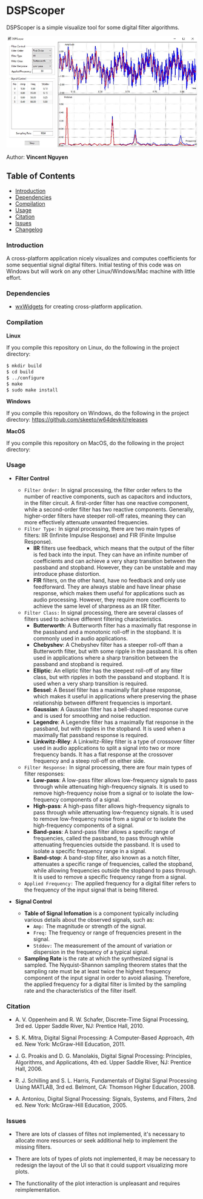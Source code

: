 # DSPScoper
DSPScoper is a simple visualize tool for some digital filter algorithms.

![alt text](https://github.com/reidite/DSPScoper/blob/linux/docs/img.JPG?raw=true)


Author: __Vincent Nguyen__

## Table of Contents

- [Introduction](#introduction)
- [Dependencies](#dependencies)
- [Compilation](#compilation)
- [Usage](#usage)
- [Citation](#citation)
- [Issues](#issues)
- [Changelog](#changelog)

### Introduction



A cross-platform application nicely visualizes and computes coefficients for some sequential signal digital filters. Initial testing of this code was on Windows but will work on any other Linux/Windows/Mac machine with little effort.

### Dependencies

*  [wxWidgets](https://github.com/wxWidgets/wxWidgets) for creating cross-platform application.

### Compilation

__Linux__

If you compile this repository on Linux, do the following in the project directory:

    $ mkdir build
    $ cd build
    $ ../configure
    $ make
    $ sudo make install


__Windows__

If you compile this repository on Windows, do the following in the project directory:
https://github.com/skeeto/w64devkit/releases

__MacOS__

If you compile this repository on MacOS, do the following in the project directory:


### Usage

* __Filter Control__
    * `Filter Order:` In signal processing, the filter order refers to the number of reactive components, such as capacitors and inductors, in the filter circuit. A first-order filter has one reactive component, while a second-order filter has two reactive components. Generally, higher-order filters have steeper roll-off rates, meaning they can more effectively attenuate unwanted frequencies.
    * `Filter Type:` In signal processing, there are two main types of filters: IIR (Infinite Impulse Response) and FIR (Finite Impulse Response).
        * __IIR__ filters use feedback, which means that the output of the filter is fed back into the input. They can have an infinite number of coefficients and can achieve a very sharp transition between the passband and stopband. However, they can be unstable and may introduce phase distortion.
        * __FIR__ filters, on the other hand, have no feedback and only use feedforward. They are always stable and have linear phase response, which makes them useful for applications such as audio processing. However, they require more coefficients to achieve the same level of sharpness as an IIR filter.
    * `Filter Class:` In signal processing, there are several classes of filters used to achieve different filtering characteristics.
        * __Butterworth__: A Butterworth filter has a maximally flat response in the passband and a monotonic roll-off in the stopband. It is commonly used in audio applications.
        * __Chebyshev__: A Chebyshev filter has a steeper roll-off than a Butterworth filter, but with some ripple in the passband. It is often used in applications where a sharp transition between the passband and stopband is required.
        * __Elliptic__: An elliptic filter has the steepest roll-off of any filter class, but with ripples in both the passband and stopband. It is used when a very sharp transition is required.
        * __Bessel__: A Bessel filter has a maximally flat phase response, which makes it useful in applications where preserving the phase relationship between different frequencies is important.
        * __Gaussian__: A Gaussian filter has a bell-shaped response curve and is used for smoothing and noise reduction.
        * __Legendre__: A Legendre filter has a maximally flat response in the passband, but with ripples in the stopband. It is used when a maximally flat passband response is required.
        * __Linkwitz-Riley__: A Linkwitz-Riley filter is a type of crossover filter used in audio applications to split a signal into two or more frequency bands. It has a flat response at the crossover frequency and a steep roll-off on either side.
    * `Filter Response:` In signal processing, there are four main types of filter responses:
        * __Low-pass__: A low-pass filter allows low-frequency signals to pass through while attenuating high-frequency signals. It is used to remove high-frequency noise from a signal or to isolate the low-frequency components of a signal.
        * __High-pass__: A high-pass filter allows high-frequency signals to pass through while attenuating low-frequency signals. It is used to remove low-frequency noise from a signal or to isolate the high-frequency components of a signal.
        * __Band-pass__: A band-pass filter allows a specific range of frequencies, called the passband, to pass through while attenuating frequencies outside the passband. It is used to isolate a specific frequency range in a signal.
        * __Band-stop__: A band-stop filter, also known as a notch filter, attenuates a specific range of frequencies, called the stopband, while allowing frequencies outside the stopband to pass through. It is used to remove a specific frequency range from a signal.
    * `Applied Frequency:` The applied frequency for a digital filter refers to the frequency of the input signal that is being filtered. 

* __Signal Control__
    * __Table of Signal Infomation__ is a component typically including various details about the observed signals, such as:
        * `Amp:` The magnitude or strength of the signal.
        * `Freq:` The frequency or range of frequencies present in the signal.
        * `Stddev:` The measurement of the amount of variation or dispersion in the frequency of a typical signal.
    * __Sampling Rate__ is the rate at which the synthesized signal is sampled. The Nyquist-Shannon sampling theorem states that the sampling rate must be at least twice the highest frequency component of the input signal in order to avoid aliasing. Therefore, the applied frequency for a digital filter is limited by the sampling rate and the characteristics of the filter itself.

### Citation

* A. V. Oppenheim and R. W. Schafer, Discrete-Time Signal Processing, 3rd ed. Upper Saddle River, NJ: Prentice Hall, 2010.

* S. K. Mitra, Digital Signal Processing: A Computer-Based Approach, 4th ed. New York: McGraw-Hill Education, 2011.

* J. G. Proakis and D. G. Manolakis, Digital Signal Processing: Principles, Algorithms, and Applications, 4th ed. Upper Saddle River, NJ: Prentice Hall, 2006.

* R. J. Schilling and S. L. Harris, Fundamentals of Digital Signal Processing Using MATLAB, 3rd ed. Belmont, CA: Thomson Higher Education, 2008.

* A. Antoniou, Digital Signal Processing: Signals, Systems, and Filters, 2nd ed. New York: McGraw-Hill Education, 2005.

### Issues

* There are lots of classes of filtes not implemented, it's necessary to allocate more resources or seek additional help to implement the missing filters.

* There are lots of types of plots not implemented, it may be necessary to redesign the layout of the UI so that it could support visualizing more plots.

* The functionality of the plot interaction is unpleasant and requires reimplementation.